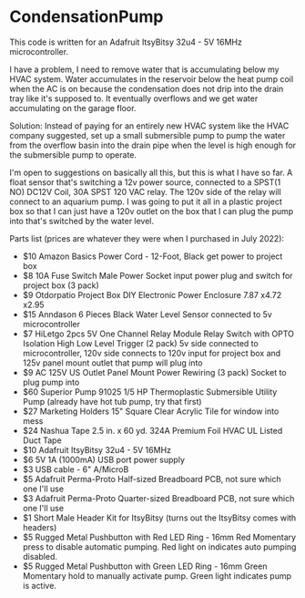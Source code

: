 # CondensationPump
This code is written for an Adafruit ItsyBitsy 32u4 - 5V 16MHz microcontroller.

I have a problem, I need to remove water that is accumulating below my HVAC system. Water accumulates in the reservoir below the heat pump coil when the AC is on because the condensation does not drip into the drain tray like it's supposed to. It eventually overflows and we get water accumulating on the garage floor.

Solution: Instead of paying for an entirely new HVAC system like the HVAC company suggested, set up a small submersible pump to pump the water from the overflow basin into the drain pipe when the level is high enough for the submersible pump to operate.

I'm open to suggestions on basically all this, but this is what I have so far. A float sensor that's switching a 12v power source, connected to a SPST(1 NO) DC12V Coil, 30A SPST 120 VAC relay. The 120v side of the relay will connect to an aquarium pump. I was going to put it all in a plastic project box so that I can just have a 120v outlet on the box that I can plug the pump into that's switched by the water level.

Parts list (prices are whatever they were when I purchased in July 2022):
* $10 Amazon Basics Power Cord - 12-Foot, Black get power to project box
* $8 10A Fuse Switch Male Power Socket input power plug and switch for project box (3 pack)
* $9 Otdorpatio Project Box DIY Electronic Power Enclosure 7.87 x4.72 x2.95
* $15 Anndason 6 Pieces Black Water Level Sensor connected to 5v microcontroller
* $7 HiLetgo 2pcs 5V One Channel Relay Module Relay Switch with OPTO Isolation High Low Level Trigger (2 pack) 5v side connected to microcontroller, 120v side connects to 120v input for project box and 125v panel mount outlet that pump will plug into
* $9 AC 125V US Outlet Panel Mount Power Rewiring (3 pack) Socket to plug pump into
* $60 Superior Pump 91025 1/5 HP Thermoplastic Submersible Utility Pump (already have hot tub pump, try that first) 
* $27 Marketing Holders 15" Square Clear Acrylic Tile for window into mess
* $24 Nashua Tape 2.5 in. x 60 yd. 324A Premium Foil HVAC UL Listed Duct Tape
* $10 Adafruit ItsyBitsy 32u4 - 5V 16MHz
* $6 5V 1A (1000mA) USB port power supply
* $3 USB cable - 6" A/MicroB
* $5 Adafruit Perma-Proto Half-sized Breadboard PCB, not sure which one I'll use
* $3 Adafruit Perma-Proto Quarter-sized Breadboard PCB, not sure which one I'll use
* $1 Short Male Header Kit for ItsyBitsy (turns out the ItsyBitsy comes with headers)
* $5 Rugged Metal Pushbutton with Red LED Ring - 16mm Red Momentary press to disable automatic pumping. Red light on indicates auto pumping disabled.
* $5 Rugged Metal Pushbutton with Green LED Ring - 16mm Green Momentary hold to manually activate pump. Green light indicates pump is active.
